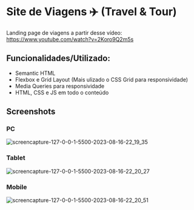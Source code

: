 
# Site de Viagens ✈️ (Travel & Tour)

Landing page de viagens a partir desse vídeo: https://www.youtube.com/watch?v=2Koro9Q2m5s




## Funcionalidades/Utilizado:

- Semantic HTML
- Flexbox e Grid Layout (Mais ulizado o CSS Grid para responsividade)
- Media Queries para responsividade
- HTML, CSS e JS em todo o conteúdo


## Screenshots

### PC
![screencapture-127-0-0-1-5500-2023-08-16-22_19_35](https://github.com/nicholasmath-c/html-css/assets/59261158/fe48c78e-6e3b-4b3b-bab8-2d3e61e948a0)

### Tablet
![screencapture-127-0-0-1-5500-2023-08-16-22_20_27](https://github.com/nicholasmath-c/html-css/assets/59261158/af7a9d24-82bb-491b-a228-2f0379bde015)

### Mobile
![screencapture-127-0-0-1-5500-2023-08-16-22_20_51](https://github.com/nicholasmath-c/html-css/assets/59261158/cff9d4e5-9626-40f9-8ba3-34d54d76e3dd)


